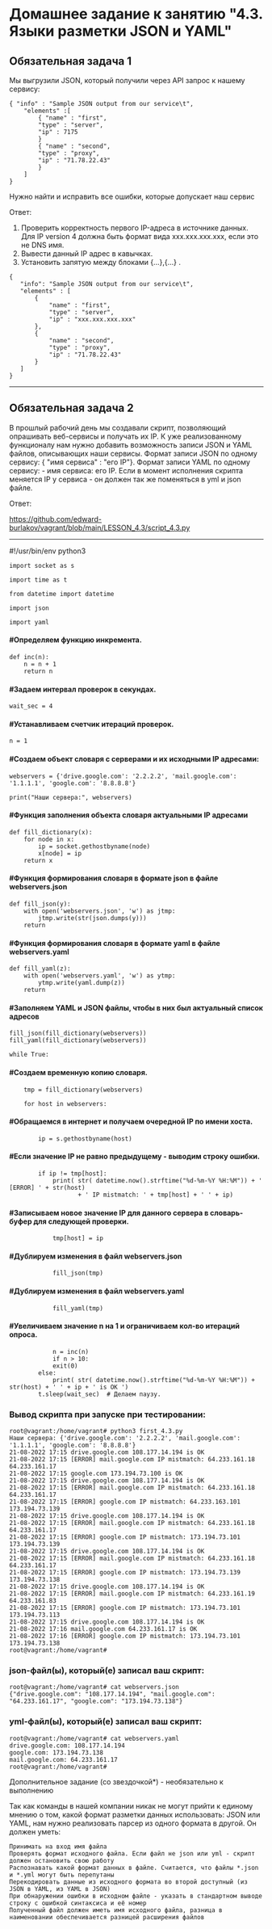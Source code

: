 # Домашнее задание к занятию "4.3. Языки разметки JSON и YAML"


## Обязательная задача 1

Мы выгрузили JSON, который получили через API запрос к нашему сервису:

    { "info" : "Sample JSON output from our service\t",
        "elements" :[
            { "name" : "first",
            "type" : "server",
            "ip" : 7175 
            }
            { "name" : "second",
            "type" : "proxy",
            "ip" : "71.78.22.43"
            }
        ]
    }

Нужно найти и исправить все ошибки, которые допускает наш сервис

Ответ:
   1) Проверить корректность первого IP-адреса в источнике данных.
      Для IP version 4 должна быть формат вида xxx.xxx.xxx.xxx, если это не DNS имя.
   2) Вывести данный IP адрес в кавычках.
   3) Установить запятую между блоками {...},{...}  .
      
    {
       "info": "Sample JSON output from our service\t",
       "elements" : [
           {
               "name" : "first",
               "type" : "server",
               "ip" : "xxx.xxx.xxx.xxx"
           },
           {
               "name" : "second",
               "type" : "proxy",
               "ip" : "71.78.22.43"
           }
       ]
    }


--------------------------------------------------------------------------------------------------


## Обязательная задача 2

В прошлый рабочий день мы создавали скрипт, позволяющий опрашивать веб-сервисы и получать их IP. 
К уже реализованному функционалу нам нужно добавить возможность записи JSON и YAML файлов, 
описывающих наши сервисы. 
Формат записи JSON по одному сервису: { "имя сервиса" : "его IP"}. 
Формат записи YAML по одному сервису: - имя сервиса: его IP. 
Если в момент исполнения скрипта меняется IP у сервиса - он должен так же поменяться в yml и json файле.

Ответ:

<https://github.com/edward-burlakov/vagrant/blob/main/LESSON_4.3/script_4.3.py>

---------------------------------------------------------------------------------------------------

#!/usr/bin/env python3

    import socket as s

    import time as t

    from datetime import datetime

    import json

    import yaml

####  #Определяем функцию инкремента.

    def inc(n):                     
        n = n + 1
        return n
#### #Задаем интервал проверок в секундах.

    wait_sec = 4

#### #Устанавливаем счетчик итераций проверок.

    n = 1                           

#### #Создаем объект словаря с серверами и их исходными IP адресами:

    webservers = {'drive.google.com': '2.2.2.2', 'mail.google.com': '1.1.1.1', 'google.com': '8.8.8.8'}
    
    print("Наши сервера:", webservers)

#### #Функция заполнения объекта словаря актуальными IP адресами

    def fill_dictionary(x):               
        for node in x:
            ip = socket.gethostbyname(node)
            x[node] = ip
        return x

#### #Функция формирования словаря в формате json в файле  webservers.json

    def fill_json(y):                     
        with open('webservers.json', 'w') as jtmp:
            jtmp.write(str(json.dumps(y)))        
        return


#### #Функция формирования словаря в формате yaml в файле  webservers.yaml

    def fill_yaml(z):                     
        with open('webservers.yaml', 'w') as ytmp:
            ytmp.write(yaml.dump(z))              
        return

#### #Заполняем YAML и JSON файлы, чтобы в них был актуальный список адресов

    fill_json(fill_dictionary(webservers))    
    fill_yaml(fill_dictionary(webservers))
    
    while True:

####  #Создаем временную копию словаря.

        tmp = fill_dictionary(webservers)   
        
        for host in webservers:

####  #Обращаемся в интернет и получаем очередной IP по имени хоста.

            ip = s.gethostbyname(host) 

#### #Если значение IP не равно предыдущему - выводим строку ошибки.

            if ip != tmp[host]:  
                print( str( datetime.now().strftime("%d-%m-%Y %H:%M")) + ' [ERROR] ' + str(host)
                       + ' IP mistmatch: ' + tmp[host] + ' ' + ip)

#### #Записываем новое значение IP для данного сервера в словарь-буфер для следующей проверки.

                tmp[host] = ip  

#### #Дублируем изменения в файл webservers.json

                fill_json(tmp)  

#### #Дублируем изменения в файл webservers.yaml

                fill_yaml(tmp)  

#### #Увеличиваем значение n на 1 и ограничиваем кол-во итераций опроса.

                n = inc(n)  
                if n > 10:
                exit(0)
            else:
                print( str( datetime.now().strftime("%d-%m-%Y %H:%M")) + str(host) + ' ' + ip + ' is OK ')
            t.sleep(wait_sec)  # Делаем паузу.

### Вывод скрипта при запуске при тестировании:

    root@vagrant:/home/vagrant# python3 first_4.3.py
    Наши сервера: {'drive.google.com': '2.2.2.2', 'mail.google.com': '1.1.1.1', 'google.com': '8.8.8.8'}
    21-08-2022 17:15 drive.google.com 108.177.14.194 is OK
    21-08-2022 17:15 [ERROR] mail.google.com IP mistmatch: 64.233.161.18 64.233.161.17
    21-08-2022 17:15 google.com 173.194.73.100 is OK
    21-08-2022 17:15 drive.google.com 108.177.14.194 is OK
    21-08-2022 17:15 [ERROR] mail.google.com IP mistmatch: 64.233.161.18 64.233.161.17
    21-08-2022 17:15 [ERROR] google.com IP mistmatch: 64.233.163.101 173.194.73.139
    21-08-2022 17:15 drive.google.com 108.177.14.194 is OK
    21-08-2022 17:15 [ERROR] mail.google.com IP mistmatch: 64.233.161.18 64.233.161.17
    21-08-2022 17:15 [ERROR] google.com IP mistmatch: 173.194.73.101 173.194.73.139
    21-08-2022 17:15 drive.google.com 108.177.14.194 is OK
    21-08-2022 17:15 [ERROR] mail.google.com IP mistmatch: 64.233.161.18 64.233.161.17
    21-08-2022 17:15 [ERROR] google.com IP mistmatch: 173.194.73.139 173.194.73.138
    21-08-2022 17:15 drive.google.com 108.177.14.194 is OK
    21-08-2022 17:15 [ERROR] mail.google.com IP mistmatch: 64.233.161.19 64.233.161.83
    21-08-2022 17:15 [ERROR] google.com IP mistmatch: 173.194.73.101 173.194.73.113
    21-08-2022 17:15 drive.google.com 108.177.14.194 is OK
    21-08-2022 17:16 mail.google.com 64.233.161.17 is OK
    21-08-2022 17:16 [ERROR] google.com IP mistmatch: 173.194.73.101 173.194.73.138
    root@vagrant:/home/vagrant#

### json-файл(ы), который(е) записал ваш скрипт:

    root@vagrant:/home/vagrant# cat webservers.json
    {"drive.google.com": "108.177.14.194", "mail.google.com": "64.233.161.17", "google.com": "173.194.73.138"}

### yml-файл(ы), который(е) записал ваш скрипт:

    root@vagrant:/home/vagrant# cat webservers.yaml
    drive.google.com: 108.177.14.194
    google.com: 173.194.73.138
    mail.google.com: 64.233.161.17
    root@vagrant:/home/vagrant#



Дополнительное задание (со звездочкой*) - необязательно к выполнению

Так как команды в нашей компании никак не могут прийти к единому мнению о том, 
какой формат разметки данных использовать: JSON или YAML, 
нам нужно реализовать парсер из одного формата в другой. Он должен уметь:

    Принимать на вход имя файла
    Проверять формат исходного файла. Если файл не json или yml - скрипт должен остановить свою работу
    Распознавать какой формат данных в файле. Считается, что файлы *.json и *.yml могут быть перепутаны
    Перекодировать данные из исходного формата во второй доступный (из JSON в YAML, из YAML в JSON)
    При обнаружении ошибки в исходном файле - указать в стандартном выводе строку с ошибкой синтаксиса и её номер
    Полученный файл должен иметь имя исходного файла, разница в наименовании обеспечивается разницей расширения файлов

